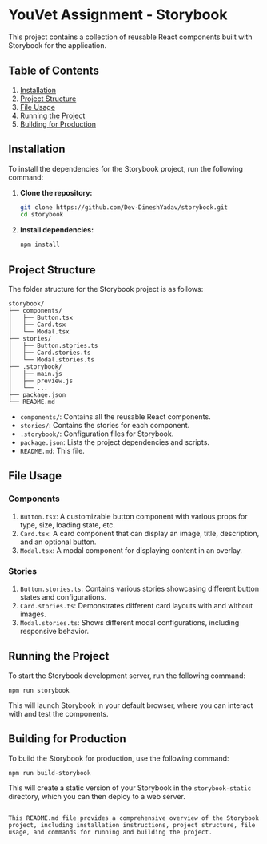 # YouVet Assignment - Storybook

This project contains a collection of reusable React components built with Storybook for the application.

## Table of Contents
1. [Installation](#installation)
2. [Project Structure](#project-structure)
3. [File Usage](#file-usage)
4. [Running the Project](#running-the-project)
5. [Building for Production](#building-for-production)

## Installation

To install the dependencies for the Storybook project, run the following command:

1. **Clone the repository:**
    ```bash
    git clone https://github.com/Dev-DineshYadav/storybook.git
    cd storybook
    ```

2. **Install dependencies:**
    ```bash
    npm install
    ```

## Project Structure

The folder structure for the Storybook project is as follows:

```plaintext
storybook/
├── components/
│   ├── Button.tsx
│   ├── Card.tsx
│   └── Modal.tsx
├── stories/
│   ├── Button.stories.ts
│   ├── Card.stories.ts
│   └── Modal.stories.ts
├── .storybook/
│   ├── main.js
│   ├── preview.js
│   └── ...
├── package.json
└── README.md
```

- `components/`: Contains all the reusable React components.
- `stories/`: Contains the stories for each component.
- `.storybook/`: Configuration files for Storybook.
- `package.json`: Lists the project dependencies and scripts.
- `README.md`: This file.


## File Usage

### Components

1. `Button.tsx`: A customizable button component with various props for type, size, loading state, etc.
2. `Card.tsx`: A card component that can display an image, title, description, and an optional button.
3. `Modal.tsx`: A modal component for displaying content in an overlay.


### Stories

1. `Button.stories.ts`: Contains various stories showcasing different button states and configurations.
2. `Card.stories.ts`: Demonstrates different card layouts with and without images.
3. `Modal.stories.ts`: Shows different modal configurations, including responsive behavior.


## Running the Project

To start the Storybook development server, run the following command:

```shellscript
npm run storybook
```

This will launch Storybook in your default browser, where you can interact with and test the components.

## Building for Production

To build the Storybook for production, use the following command:

```shellscript
npm run build-storybook
```

This will create a static version of your Storybook in the `storybook-static` directory, which you can then deploy to a web server.

```plaintext

This README.md file provides a comprehensive overview of the Storybook project, including installation instructions, project structure, file usage, and commands for running and building the project.
```